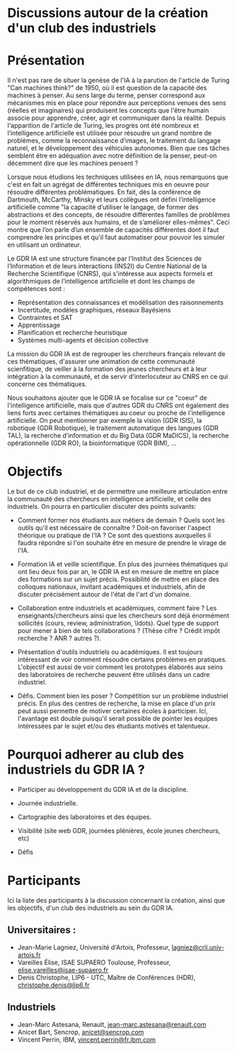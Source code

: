 Discussions autour de la création d'un club des industriels
==============

# Présentation

Il n'est pas rare de situer la genèse de l'IA à la parution de l'article de Turing
 "Can machines think?" de 1950, où il est question de la capacité des machines à penser.
Au sens large du terme, penser correspond aux mécanismes mis en place pour répondre
aux perceptions venues des sens (réelles et imaginaires) qui produisent les
concepts que l'être humain associe pour apprendre, créer, agir et communiquer dans la réalité.
Depuis l'apparition de l'article de Turing, les progrès ont été nombreux
et l’intelligence artificielle est utilisée pour résoudre un grand nombre de problèmes,
comme la reconnaissance d’images, le traitement du langage naturel, et le développement
des véhicules autonomes. Bien que ces tâches semblent être en adéquation avec
notre définition de la penser, peut-on décemment dire que les machines pensent ?

Lorsque nous étudions les techniques utilisées en IA, nous remarquons que c'est en fait un
agrégat de différentes techniques mis en oeuvre pour résoudre différentes problématiques.
En fait, dès la conférence de Dartmouth, McCarthy, Minsky et leurs collègues ont défini l’intelligence
artificielle comme "la capacité d’utiliser le langage, de former des abstractions et des concepts,
de résoudre différentes familles de problèmes pour le moment réservés aux humains, et de s’améliorer elles-mêmes".
Ceci montre que l’on parle d’un ensemble de capacités différentes dont il
faut comprendre les principes et qu'il faut automatiser pour pouvoir les simuler en utilisant un ordinateur.

Le GDR IA est une structure financée par l’Institut des Sciences de l’Information
et de leurs interactions (INS2I) du Centre National de la Recherche Scientifique (CNRS),
qui s'intéresse aux aspects formels et algorithmiques de l’intelligence artificielle et dont les
champs de compétences sont :
* Représentation des connaissances et modélisation des raisonnements
* Incertitude, modèles graphiques, réseaux Bayésiens
* Contraintes et SAT
* Apprentissage
* Planification et recherche heuristique
* Systèmes multi-agents et décision collective

La mission du GDR IA est de regrouper les chercheurs français relevant de ces thématiques, d'assurer une animation de cette communauté scienfitique, de veiller à la formation des jeunes chercheurs et à leur intégration à la communauté, et de servir d'interlocuteur au CNRS en ce qui concerne ces thématiques.

Nous souhaitons ajouter que le GDR IA se focalise sur ce "coeur" de l'intelligence artificielle, mais que d'autres GDR du CNRS ont également des liens forts avec certaines thématiques au coeur ou proche de l'intelligence artificielle. On peut mentionner par exemple la vision (GDR ISIS), la robotique (GDR Robotique), le traitement automatique des langues (GDR TAL), la recherche d’information et du Big Data (GDR MaDICS), la recherche opérationnelle (GDR RO), la bioinformatique (GDR BIM), ...


# Objectifs

Le but de ce club industriel, et de permettre une meilleure articulation entre la communauté des chercheurs en intelligence artificielle, et celle des industriels. On pourra en particulier discuter des points suivants:

* Comment former nos étudiants aux métiers de demain ? Quels sont les outils
qu'il est nécessaire de connaître ? Doit-on favoriser l'aspect théorique ou pratique de
l'IA ? Ce sont des questions auxquelles il faudra répondre si l'on souhaite être
en mesure de prendre le virage de l'IA.

* Formation IA et veille scientifique. En plus des journées thématiques qui ont
lieu deux fois par an, le GDR IA est en mesure de mettre en place des formations sur un
sujet précis. Possibilité de mettre en place des colloques nationaux, invitant académiques
et industriels, afin de discuter précisément autour de l'état de l'art d'un domaine.

* Collaboration entre industriels et académiques, comment faire ? Les enseignants/chercheurs
ainsi que les chercheurs sont déjà énormément sollicités (cours, review, administration, \ldots).
Quel type de support pour mener à bien de tels collaborations ? (Thèse cifre ?
Crédit impôt recherche ? ANR ? autres ?).

* Présentation d'outils industriels ou académiques. Il est toujours intéressant de voir
comment résoudre certains problèmes en pratiques. L'objectif est aussi de voir comment
les prototypes élaborés aux seins des laboratoires de recherche peuvent être utilisés
dans un cadre industriel.


* Défis. Comment bien les poser ? Compétition sur un problème industriel précis.
En plus des centres de recherche, la mise en place d'un prix peut aussi permettre
de motiver certaines écoles à participer. Ici, l'avantage est double puisqu'il serait
possible de pointer les équipes intéressées par le sujet et/ou des étudiants
motivés et talentueux.


# Pourquoi adherer au club des industriels du GDR IA ?

* Participer au développement du GDR IA et de la discipline.

* Journée industrielle.

* Cartographie des laboratoires et des équipes.

* Visibilité (site web GDR, journées plénières, école jeunes chercheurs, etc)

* Défis


# Participants

Ici la liste des participants à la discussion concernant la création, ainsi que les objectifs,
d'un club des industriels au sein du GDR IA.

## Universitaires :

* Jean-Marie Lagniez, Université d'Artois, Professeur, <lagniez@cril.univ-artois.fr>
* Vareilles Élise, ISAE SUPAERO Toulouse, Professeur, <elise.vareilles@isae-supaero.fr>
* Denis Christophe, LIP6 - UTC, Maître de Conférences (HDR), <christophe.denis@lip6.fr>

## Industriels

* Jean-Marc Astesana, Renault, <jean-marc.astesana@renault.com>
* Anicet Bart, Sencrop, <anicet@sencrop.com>
* Vincent Perrin, IBM, <vincent.perrin@fr.ibm.com>
